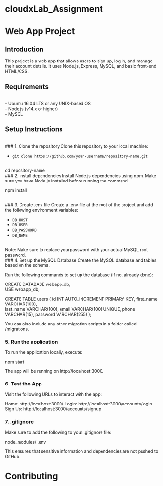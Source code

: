 # cloudxLab_Assignment

# Web App Project

## Introduction
This project is a web app that allows users to sign up, log in, and manage their account details. It uses Node.js, Express, MySQL, and basic front-end HTML/CSS.

## Requirements
<br>
- Ubuntu 16.04 LTS or any UNIX-based OS
<br>
- Node.js (v14.x or higher)
<br>
- MySQL

## Setup Instructions
<br>
### 1. Clone the repository
Clone this repository to your local machine:


 - `git clone https://github.com/your-username/repository-name.git`
<br>
cd repository-name

<br>
### 2. Install dependencies
Install Node.js dependencies using npm. Make sure you have Node.js installed before running the command.

npm install

<br>
### 3. Create .env file
Create a .env file at the root of the project and add the following environment variables:

   - `DB_HOST`
   - `DB_USER`
   - `DB_PASSWORD`
   - `DB_NAME`

<br>
Note: Make sure to replace yourpassword with your actual MySQL root password.

<br>
### 4. Set up the MySQL Database
Create the MySQL database and tables based on the schema.

Run the following commands to set up the database (if not already done):

CREATE DATABASE webapp_db;
<br>
USE webapp_db;

CREATE TABLE users (
  id INT AUTO_INCREMENT PRIMARY KEY,
  first_name VARCHAR(100),
  <br>
  last_name VARCHAR(100),
  email VARCHAR(100) UNIQUE,
  phone VARCHAR(15),
  password VARCHAR(255)
);

You can also include any other migration scripts in a folder called /migrations.

### 5. Run the application
To run the application locally, execute:

npm start

The app will be running on http://localhost:3000.

### 6. Test the App
Visit the following URLs to interact with the app:

Home: http://localhost:3000/
Login: http://localhost:3000/accounts/login
Sign Up: http://localhost:3000/accounts/signup

### 7. .gitignore
Make sure to add the following to your .gitignore file:

node_modules/
.env

This ensures that sensitive information and dependencies are not pushed to GitHub.

# Contributing








